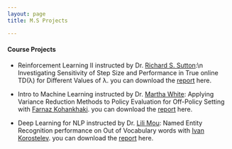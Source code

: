 ```yaml
---
layout: page
title: M.S Projects

---
```


#### Course Projects
* Reinforcement Learning II instructed by Dr. [Richard S. Sutton](http://incompleteideas.net/):\n
  Investigating Sensitivity of Step Size and Performance in True online TD(λ) for Different Values of λ. you can download the [report](https://github.com/kiarashk76/kiarashk76.github.io/blob/master/RL2.pdf) here.
  
* Intro to Machine Learning instructed by Dr. [Martha White](https://webdocs.cs.ualberta.ca/~whitem/):
  Applying Variance Reduction Methods to Policy Evaluation for Off-Policy Setting with [Farnaz Kohankhaki](https://github.com/farnazkohankhaki). you can download the [report](https://github.com/kiarashk76/kiarashk76.github.io/blob/master/ML.pdf) here.
  
* Deep Learning for NLP instructed by Dr. [Lili Mou](https://lili-mou.github.io/):
  Named Entity Recognition performance on Out of Vocabulary words with [Ivan Korostelev](https://github.com/ivan23kor). you can download the [report](https://github.com/kiarashk76/kiarashk76.github.io/blob/master/DL4NLP.pdf) here.
  

  
